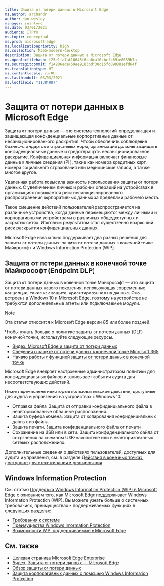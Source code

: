 ```yaml
---
title: Защита от потери данных в Microsoft Edge
ms.author: archandr
author: dan-wesley
manager: seanlynd
ms.date: 03/01/2021
audience: ITPro
ms.topic: conceptual
ms.prod: microsoft-edge
ms.localizationpriority: high
ms.collection: M365-modern-desktop
description: Защита от потери данных в Microsoft Edge
ms.openlocfilehash: f25e1fa7a610645f6ca0ca10cbcfc69ae8689b7a
ms.sourcegitcommit: f14286edec59ee9183bdf38c15fc890881efd64f
ms.translationtype: HT
ms.contentlocale: ru-RU
ms.lasthandoff: 03/03/2021
ms.locfileid: "11384987"
---
```

# <a name="data-loss-prevention-dlp-in-microsoft-edge"></a>Защита от потери данных в Microsoft Edge

Защита от потери данных — это система технологий, определяющая и защищающая конфиденциальные корпоративные данные от несанкционированного раскрытия. Чтобы обеспечить соблюдение бизнес-стандартов и отраслевых норм, организации должны защищать конфиденциальные данные и предотвращать несанкционированное раскрытие. Конфиденциальная информация включает финансовые данные и личные сведения (PII), такие как номера кредитных карт, номера социального страхования или медицинские записи, а также многое другое.

Удаленная работа повысила важность использования защиты от потери данных. С увеличением личных и рабочих операций на устройствах в организациях повышается риск несанкционированного распространения корпоративных данных за пределами рабочего места.

Такое смешение действий пользователей распространяется на различные устройства, когда данные перемещаются между личными и корпоративными устройствами в различных общедоступных и закрытых сетях. Итоговым результатом стал существенно возросший риск раскрытия конфиденциальных данных.

Microsoft Edge изначально поддерживает два разных решения для защиты от потери данных: защита от потери данных в конечной точке Майкрософт и Windows Information Protection (WIP).

## <a name="microsoft-endpoint-data-loss-prevention-endpoint-dlp"></a>Защита от потери данных в конечной точке Майкрософт (Endpoint DLP)

Защита от потери данных в конечной точке Майкрософт — это защита от потери данных нового поколения, использующая современные концепции, такие как защита, ориентированная на данные. Она встроена в Windows 10 и Microsoft Edge, поэтому на устройстве не требуются дополнительные агенты или подключаемые модули.

> [!NOTE]
> Эта статья относится к Microsoft Edge версии 85 или более поздней.

Чтобы узнать больше о политике защиты от потери данных (DLP) конечной точки, используйте следующие ресурсы.

- [Видео. Microsoft Edge и защита от потери данных](microsoft-edge-video-security-dlp.md)
- [Сведения о защите от потери данных в конечной точке Microsoft 365](https://docs.microsoft.com/microsoft-365/compliance/endpoint-dlp-learn-about?view=o365-worldwide&preserve-view=true)
- [Начало работы с функцией защиты от потери данных в конечной точке](https://docs.microsoft.com/microsoft-365/compliance/endpoint-dlp-getting-started?view=o365-worldwide&preserve-view=true)

Microsoft Edge внедряет настроенные администратором политики для конфиденциальных файлов и записывает события аудита для несоответствующих действий.

Ниже перечислены некоторые пользовательские действия, доступные для аудита и управления на устройствах с Windows 10:

- Отправка файла. Защита от отправки конфиденциального файла в неавторизованные облачные расположения. <!-- The next 3 screenshots show a sequence where a user tries to drop a sensitive data file on to their local storage.-->
- Защита буфера обмена. Защита от копирования конфиденциальных данных из файла.
- Защита печати. Защита конфиденциального файла от печати.
- Сохранение на USB или в сети. Защита конфиденциального файла от сохранения на съемном USB-накопителе или в неавторизованных сетевых расположениях.

Дополнительные сведения о действиях пользователей, доступных для аудита и управления, см. в разделе [Действия в конечных точках, доступные для отслеживания и реагирования](https://docs.microsoft.com/microsoft-365/compliance/endpoint-dlp-learn-about?view=o365-worldwide#endpoint-activities-you-can-monitor-and-take-action-on&preserve-view=true).

## <a name="windows-information-protection"></a>Windows Information Protection

См. статью [Поддержка Windows Information Protection (WIP) в Microsoft Edge](https://docs.microsoft.com/deployedge/microsoft-edge-security-windows-information-protection) с описанием того, как Microsoft Edge поддерживает Windows Information Protection (WIP). Вы можете узнать больше о системных требованиях, преимуществах и поддерживаемых функциях в следующих разделах:

- [Требования к системе](https://docs.microsoft.com/deployedge/microsoft-edge-security-windows-information-protection#system-requirements)
- [Преимущества Windows Information Protection](https://docs.microsoft.com/deployedge/microsoft-edge-security-windows-information-protection#windows-information-protection-benefits)
- [Возможности WIP, поддерживаемые в Microsoft Edge](https://docs.microsoft.com/DeployEdge/microsoft-edge-security-windows-information-protection#wip-features-supported-in-microsoft-edge)

## <a name="see-also"></a>См. также

- [Целевая страница Microsoft Edge Enterprise](https://aka.ms/EdgeEnterprise)
- [Видео. Защита от потери данных — Microsoft Edge](https://www.youtube.com/watch?v=dLD04U9eTqg)
- [Обзор защиты от потери данных](https://docs.microsoft.com/microsoft-365/compliance/data-loss-prevention-policies?view=o365-worldwide&preserve-view=true)
- [Защита корпоративных данных с помощью Windows Information Protection](https://docs.microsoft.com/windows/security/information-protection/windows-information-protection/protect-enterprise-data-using-wip)
